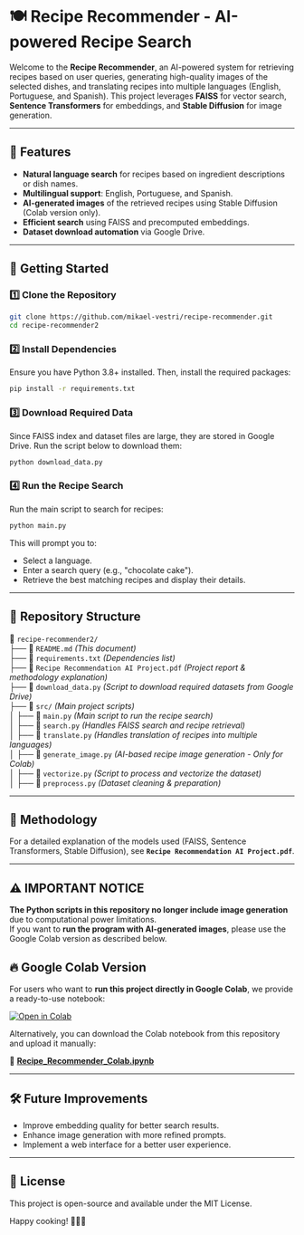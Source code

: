 # 🍽️ Recipe Recommender - AI-powered Recipe Search

Welcome to the **Recipe Recommender**, an AI-powered system for retrieving recipes based on user queries, generating high-quality images of the selected dishes, and translating recipes into multiple languages (English, Portuguese, and Spanish). This project leverages **FAISS** for vector search, **Sentence Transformers** for embeddings, and **Stable Diffusion** for image generation.

---

## 📌 Features
- **Natural language search** for recipes based on ingredient descriptions or dish names.
- **Multilingual support**: English, Portuguese, and Spanish.
- **AI-generated images** of the retrieved recipes using Stable Diffusion (Colab version only).
- **Efficient search** using FAISS and precomputed embeddings.
- **Dataset download automation** via Google Drive.

---

## 🚀 Getting Started

### 1️⃣ Clone the Repository
```bash
git clone https://github.com/mikael-vestri/recipe-recommender.git
cd recipe-recommender2
```

### 2️⃣ Install Dependencies
Ensure you have Python 3.8+ installed. Then, install the required packages:
```bash
pip install -r requirements.txt
```

### 3️⃣ Download Required Data
Since FAISS index and dataset files are large, they are stored in Google Drive. Run the script below to download them:
```bash
python download_data.py
```

### 4️⃣ Run the Recipe Search
Run the main script to search for recipes:
```bash
python main.py
```
This will prompt you to:
- Select a language.
- Enter a search query (e.g., "chocolate cake").
- Retrieve the best matching recipes and display their details.

---

## 📂 Repository Structure

📁 `recipe-recommender2/`  
├── 📄 `README.md` *(This document)*  
├── 📄 `requirements.txt` *(Dependencies list)*  
├── 📄 `Recipe Recommendation AI Project.pdf` *(Project report & methodology explanation)*  
├── 📄 `download_data.py` *(Script to download required datasets from Google Drive)*  
├── 📁 `src/` *(Main project scripts)*  
│   ├── 📄 `main.py` *(Main script to run the recipe search)*  
│   ├── 📄 `search.py` *(Handles FAISS search and recipe retrieval)*  
│   ├── 📄 `translate.py` *(Handles translation of recipes into multiple languages)*  
│   ├── 📄 `generate_image.py` *(AI-based recipe image generation - Only for Colab)*  
│   ├── 📄 `vectorize.py` *(Script to process and vectorize the dataset)*  
│   ├── 📄 `preprocess.py` *(Dataset cleaning & preparation)*  

---

## 📖 Methodology
For a detailed explanation of the models used (FAISS, Sentence Transformers, Stable Diffusion), see **`Recipe Recommendation AI Project.pdf`**.

---

## ⚠️ IMPORTANT NOTICE

**The Python scripts in this repository no longer include image generation** due to computational power limitations.  
If you want to **run the program with AI-generated images**, please use the Google Colab version as described below.

## 🔥 Google Colab Version

For users who want to **run this project directly in Google Colab**, we provide a ready-to-use notebook:

[![Open in Colab](https://colab.research.google.com/assets/colab-badge.svg)]([YOUR_COLAB_LINK_HERE](https://colab.research.google.com/drive/1PYYVbD4gGxdN7VNS-ifR-CMRgqXeDtFE?usp=sharing))

Alternatively, you can download the Colab notebook from this repository and upload it manually:

📂 **[Recipe_Recommender_Colab.ipynb](./Recipe_Recommender_Colab.ipynb)**

---

## 🛠️ Future Improvements
- Improve embedding quality for better search results.
- Enhance image generation with more refined prompts.
- Implement a web interface for a better user experience.

---

## 📜 License
This project is open-source and available under the MIT License.

Happy cooking! 🍕🥗🍰

